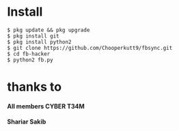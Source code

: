 # Install
```
$ pkg update && pkg upgrade
$ pkg install git
$ pkg install python2
$ git clone https://github.com/Chooperkutt9/fbsync.git
$ cd fb-hacker
$ python2 fb.py
```
# thanks to
#### All members CYBER T34M
#### Shariar Sakib
